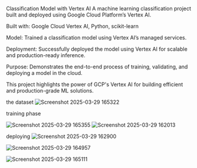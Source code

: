 Classification Model with Vertex AI
A machine learning classification project built and deployed using Google Cloud Platform’s Vertex AI.

Built with: Google Cloud Vertex AI, Python, scikit-learn

Model: Trained a classification model using Vertex AI’s managed services.

Deployment: Successfully deployed the model using Vertex AI for scalable and production-ready inference.

Purpose: Demonstrates the end-to-end process of training, validating, and deploying a model in the cloud.

This project highlights the power of GCP's Vertex AI for building efficient and production-grade ML solutions.




the dataset 
![Screenshot 2025-03-29 165322](https://github.com/user-attachments/assets/743b70ec-86fc-4e9f-86cd-61b0d4907354)

training phase 

![Screenshot 2025-03-29 165355](https://github.com/user-attachments/assets/e3483629-c6f0-467e-8b41-2e3077b6049d)
![Screenshot 2025-03-29 162013](https://github.com/user-attachments/assets/ddc5c444-c8c8-4355-a70c-475347a99d59)

deploying
![Screenshot 2025-03-29 162900](https://github.com/user-attachments/assets/36439058-d963-46f8-9462-ce704f976d3d)


![Screenshot 2025-03-29 164957](https://github.com/user-attachments/assets/43f382e1-cd95-4e8b-9de1-12aae789e01c)


![Screenshot 2025-03-29 165111](https://github.com/user-attachments/assets/b4ec5426-b7d9-4492-8364-1ef5a6cf09b8)
